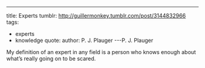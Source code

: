 ---
title: Experts
tumblr: http://guillermonkey.tumblr.com/post/3144832966
tags:
  - experts
  - knowledge
quote:
  author: P. J. Plauger
---P. J. Plauger

My definition of an expert in any field is a person who knows enough about what’s really going on to be scared.

